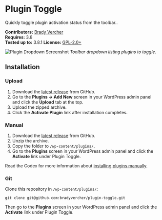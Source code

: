 # Plugin Toggle

Quickly toggle plugin activation status from the toolbar..

__Contributors:__ [Brady Vercher](https://twitter.com/bradyvercher)  
__Requires:__ 3.8  
__Tested up to:__ 3.8.1
__License:__ [GPL-2.0+](http://www.gnu.org/licenses/gpl-2.0.html)

![Plugin Dropdown Screenshot](https://raw.github.com/bradyvercher/plugin-toggle/master/screenshot-1.png)
_Toolbar dropdown listing plugins to toggle._

## Installation ##

### Upload ###

1. Download the [latest release](https://github.com/bradyvercher/plugin-toggle/archive/master.zip) from GitHub.
2. Go to the __Plugins &rarr; Add New__ screen in your WordPress admin panel and click the __Upload__ tab at the top.
3. Upload the zipped archive.
4. Click the __Activate Plugin__ link after installation completes.

### Manual ###

1. Download the [latest release](https://github.com/bradyvercher/plugin-toggle/archive/master.zip) from GitHub.
2. Unzip the archive.
3. Copy the folder to `/wp-content/plugins/`.
4. Go to the __Plugins__ screen in your WordPress admin panel and click the __Activate__ link under Plugin Toggle.

Read the Codex for more information about [installing plugins manually](http://codex.wordpress.org/Managing_Plugins#Manual_Plugin_Installation).

### Git ###

Clone this repository in `/wp-content/plugins/`:

`git clone git@github.com:bradyvercher/plugin-toggle.git`

Then go to the __Plugins__ screen in your WordPress admin panel and click the __Activate__ link under Plugin Toggle.

